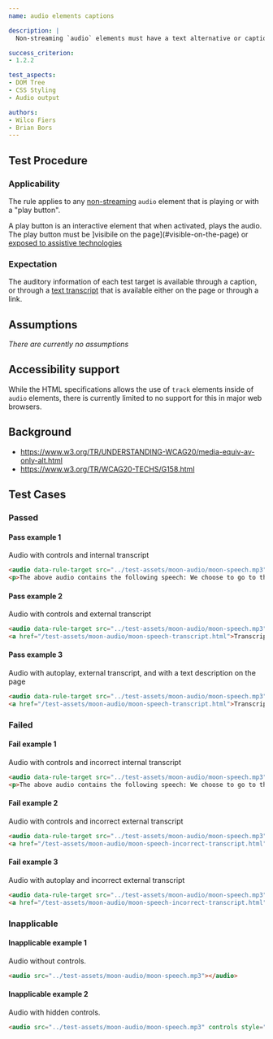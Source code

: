 ```yaml
---
name: audio elements captions

description: |
  Non-streaming `audio` elements must have a text alternative or captions for all included auditory information.

success_criterion:
- 1.2.2

test_aspects:
- DOM Tree
- CSS Styling
- Audio output

authors:
- Wilco Fiers
- Brian Bors
---
```


## Test Procedure

### Applicability

The rule applies to any [non-streaming](#non-streaming-media-element) `audio` element that is playing or with a "play button".

A play button is an interactive element that when activated, plays the audio. The play button must be ]visibile on the page](#visible-on-the-page) or [exposed to assistive technologies](#exposed-to-assistive-technologies)

### Expectation

The auditory information of each test target is available through a caption, or through a [text transcript](#text-transcript) that is available either on the page or through a link.

## Assumptions

*There are currently no assumptions*

## Accessibility support

While the HTML specifications allows the use of `track` elements inside of `audio` elements, there is currently limited to no support for this in major web browsers.

## Background

- https://www.w3.org/TR/UNDERSTANDING-WCAG20/media-equiv-av-only-alt.html
- https://www.w3.org/TR/WCAG20-TECHS/G158.html

## Test Cases

### Passed

#### Pass example 1

Audio with controls and internal transcript

```html
<audio data-rule-target src="../test-assets/moon-audio/moon-speech.mp3" controls></audio>
<p>The above audio contains the following speech: We choose to go to the moon in this decade and do the other things, not because they are easy, but because they are hard, because that goal will serve to organize and measure the best of our energies and skills, because that challenge is one that we are willing to accept, one we are unwilling to postpone, and one which we intend to win, and the others, too.</p>
```

#### Pass example 2

Audio with controls and external transcript

```html
<audio data-rule-target src="../test-assets/moon-audio/moon-speech.mp3" controls></audio>
<a href="/test-assets/moon-audio/moon-speech-transcript.html">Transcript</p>
```

#### Pass example 3

Audio with autoplay, external transcript, and with a text description on the page

```html (no-iframe)
<audio data-rule-target src="../test-assets/moon-audio/moon-speech.mp3" autoplay></audio>
<a href="/test-assets/moon-audio/moon-speech-transcript.html">Transcript</p>
```

### Failed

#### Fail example 1

Audio with controls and incorrect internal transcript

```html
<audio data-rule-target src="../test-assets/moon-audio/moon-speech.mp3" controls></audio>
<p>The above audio contains the following speech: We choose to go to the cheese in this decade and do the other things, not because they are easy, but because they are hard, because that goal will serve to organize and measure the best of our energies and skills, because that challenge is one that we are willing to accept, one we are unwilling to postpone, and one which we intend to win, and the others, too.</p>
```

#### Fail example 2

Audio with controls and incorrect external transcript

```html
<audio data-rule-target src="../test-assets/moon-audio/moon-speech.mp3" controls></audio>
<a href="/test-assets/moon-audio/moon-speech-incorrect-transcript.html">Transcript</p>
```

#### Fail example 3

Audio with autoplay and incorrect external transcript

```html (no-iframe)
<audio data-rule-target src="../test-assets/moon-audio/moon-speech.mp3" autoplay></audio>
<a href="/test-assets/moon-audio/moon-speech-incorrect-transcript.html">Transcript</p>
```

### Inapplicable

#### Inapplicable example 1

Audio without controls.

```html
<audio src="../test-assets/moon-audio/moon-speech.mp3"></audio>
```

#### Inapplicable example 2

Audio with hidden controls.

```html
<audio src="../test-assets/moon-audio/moon-speech.mp3" controls style="display: none;"></audio>
```
